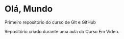 # Olá, Mundo
 Primeiro repositório do curso de GIt e GitHub

Repositório criado durante uma aula do Curso Em Video.